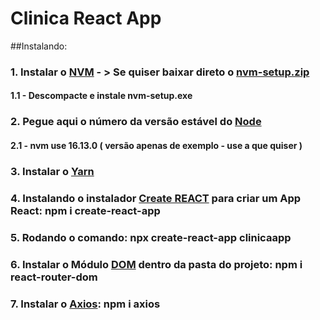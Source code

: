 # Clinica React App
##Instalando:
### 1. Instalar o [NVM](https://github.com/coreybutler/nvm-windows/releases) - > Se quiser baixar direto o [nvm-setup.zip](https://github.com/coreybutler/nvm-windows/releases/download/1.1.9/nvm-setup.zip)
#### 1.1 - Descompacte e instale nvm-setup.exe
### 2. Pegue aqui o número da versão estável do [Node](https://nodejs.org/)
#### 2.1 - nvm use 16.13.0 ( versão apenas de exemplo - use a que quiser )
### 3. Instalar o [Yarn](https://classic.yarnpkg.com/lang/en/docs/install/#windows-stable)
### 4. Instalando o instalador [Create REACT](https://www.npmjs.com/package/create-react-app) para criar um App React: npm i create-react-app
### 5. Rodando o comando: npx create-react-app clinicaapp
### 6. Instalar o Módulo [DOM](https://www.npmjs.com/package/react-router-dom) dentro da pasta do projeto:  npm i react-router-dom
### 7. Instalar o [Axios](https://www.npmjs.com/package/axios): npm i axios

